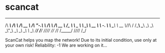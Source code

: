 # scancat

 ______   ______   ______   __   __   ______   ______   ______  
/\  ___\ /\  ___\ /\  __ \ /\ "-.\ \ /\  ___\ /\  __ \ /\__  _\ 
\ \___  \\ \ \____\ \  __ \\ \ \-.  \\ \ \____\ \  __ \\/_/\ \/ 
 \/\_____\\ \_____\\ \_\ \_\\ \_\\"\_\\ \_____\\ \_\ \_\  \ \_\ 
  \/_____/ \/_____/ \/_/\/_/ \/_/ \/_/ \/_____/ \/_/\/_/   \/_/ 
                                                                


ScanCat helps you map the network! Due to its initial condition, use only at your own risk! Reliability: -1  We are working on it...
